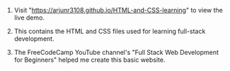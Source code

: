 1. Visit "https://arjunr3108.github.io/HTML-and-CSS-learning" to view the live demo.

2. This contains the HTML and CSS files used for learning full-stack development.

3. The FreeCodeCamp YouTube channel's "Full Stack Web Development for Beginners" helped me create this basic website.
